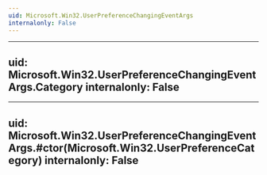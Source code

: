 ```yaml
---
uid: Microsoft.Win32.UserPreferenceChangingEventArgs
internalonly: False
---
```


---
uid: Microsoft.Win32.UserPreferenceChangingEventArgs.Category
internalonly: False
---

---
uid: Microsoft.Win32.UserPreferenceChangingEventArgs.#ctor(Microsoft.Win32.UserPreferenceCategory)
internalonly: False
---
